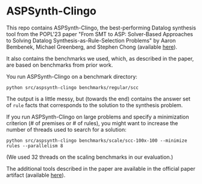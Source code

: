 # ASPSynth-Clingo

This repo contains ASPSynth-Clingo, the best-performing Datalog synthesis tool from the POPL'23 paper "From SMT to ASP: Solver-Based Approaches to Solving Datalog Synthesis-as-Rule-Selection Problems" by Aaron Bembenek, Michael Greenberg, and Stephen Chong (available [here](https://dl.acm.org/doi/abs/10.1145/3571200)).

It also contains the benchmarks we used, which, as described in the paper, are based on benchmarks from prior work.

You run ASPSynth-Clingo on a benchmark directory:

```shell
python src/aspsynth-clingo benchmarks/regular/scc
```

The output is a little messy, but (towards the end) contains the answer set of `rule` facts that corresponds to the solution to the synthesis problem.

If you run ASPSynth-Clingo on large problems and specify a minimization criterion (# of premises or # of rules), you might want to increase the number of threads used to search for a solution:

```
python src/aspsynth-clingo benchmarks/scale/scc-100x-100 --minimize rules --parallelism 8
```

(We used 32 threads on the scaling benchmarks in our evaluation.)

The additional tools described in the paper are available in the official paper artifact (available [here](https://zenodo.org/records/7150677)).